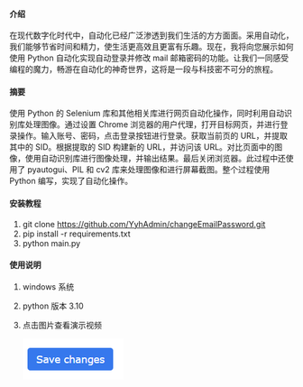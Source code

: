 #### 介绍

在现代数字化时代中，自动化已经广泛渗透到我们生活的方方面面。采用自动化，我们能够节省时间和精力，使生活更高效且更富有乐趣。现在，我将向您展示如何使用 Python 自动化实现自动登录并修改 mail 邮箱密码的功能。让我们一同感受编程的魔力，畅游在自动化的神奇世界，这将是一段与科技密不可分的旅程。

#### 摘要

使用 Python 的 Selenium 库和其他相关库进行网页自动化操作，同时利用自动识别库处理图像。通过设置 Chrome 浏览器的用户代理，打开目标网页，并进行登录操作。输入账号、密码，点击登录按钮进行登录。获取当前页的 URL，并提取其中的 SID。根据提取的 SID 构建新的 URL，并访问该 URL。对比页面中的图像，使用自动识别库进行图像处理，并输出结果。最后关闭浏览器。此过程中还使用了 pyautogui、PIL 和 cv2 库来处理图像和进行屏幕截图。整个过程使用 Python 编写，实现了自动化操作。

#### 安装教程

1. git clone https://github.com/YyhAdmin/changeEmailPassword.git
2. pip install -r requirements.txt
3. python main.py

#### 使用说明

1. windows 系统

2. python 版本 3.10

3. 点击图片查看演示视频

   

   [![Preview](https://github.com/YyhAdmin/changeEmailPassword/blob/main/5.png)](https://blog.v3y.top/demonstration/20230817_105529.mp4 "Click to Watch!")
